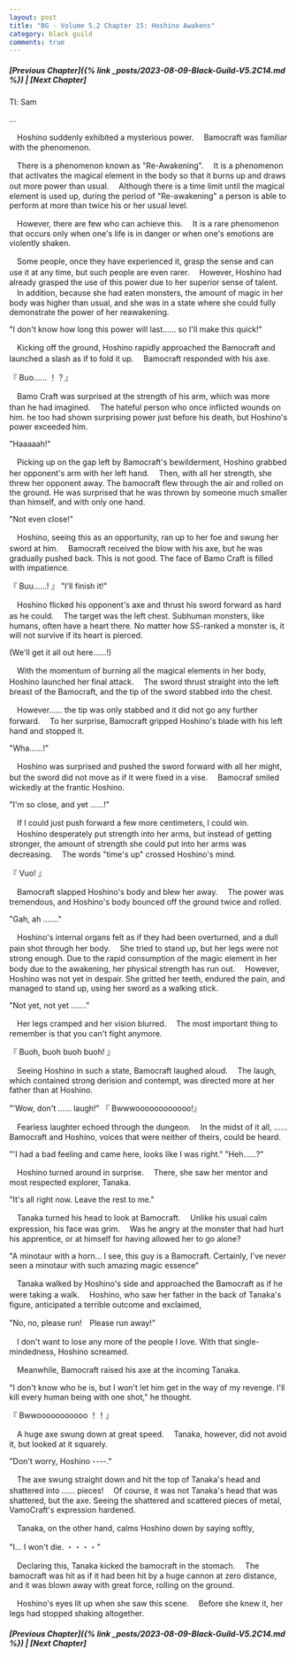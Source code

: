 ```yaml
---
layout: post
title: "BG - Volume 5.2 Chapter 15: Hoshino Awakens"
category: black guild
comments: true
---
```


##### [Previous Chapter]({% link _posts/2023-08-09-Black-Guild-V5.2C14.md %}) \| [Next Chapter]



Tl: Sam

…


　Hoshino suddenly exhibited a mysterious power.
　Bamocraft was familiar with the phenomenon.

　There is a phenomenon known as "Re-Awakening".
　It is a phenomenon that activates the magical element in the body so that it burns up and draws out more power than usual.
　Although there is a time limit until the magical element is used up, during the period of "Re-awakening" a person is able to perform at more than twice his or her usual level.
<!--more-->

　However, there are few who can achieve this.
　It is a rare phenomenon that occurs only when one's life is in danger or when one's emotions are violently shaken.

　Some people, once they have experienced it, grasp the sense and can use it at any time, but such people are even rarer.
　However, Hoshino had already grasped the use of this power due to her superior sense of talent.
　In addition, because she had eaten monsters, the amount of magic in her body was higher than usual, and she was in a state where she could fully demonstrate the power of her reawakening.

"I don't know how long this power will last...... so I'll make this quick!"

　Kicking off the ground, Hoshino rapidly approached the Bamocraft and launched a slash as if to fold it up.
　Bamocraft responded with his axe.

『 Buo...... ！？』

　Bamo Craft was surprised at the strength of his arm, which was more than he had imagined.
　The hateful person who once inflicted wounds on him. he too had shown surprising power just before his death, but Hoshino's power exceeded him.

"Haaaaah!"

　Picking up on the gap left by Bamocraft's bewilderment, Hoshino grabbed her opponent's arm with her left hand.
　Then, with all her strength, she threw her opponent away. The bamocraft flew through the air and rolled on the ground. He was surprised that he was thrown by someone much smaller than himself, and with only one hand.

"Not even close!"

　Hoshino, seeing this as an opportunity, ran up to her foe and swung her sword at him.
　Bamocraft received the blow with his axe, but he was gradually pushed back. This is not good. The face of Bamo Craft is filled with impatience.

『 Buu......! 』
"I'll finish it!"

　Hoshino flicked his opponent's axe and thrust his sword forward as hard as he could.
　The target was the left chest. Subhuman monsters, like humans, often have a heart there. No matter how SS-ranked a monster is, it will not survive if its heart is pierced.

(We'll get it all out here......!)

　With the momentum of burning all the magical elements in her body, Hoshino launched her final attack.
　The sword thrust straight into the left breast of the Bamocraft, and the tip of the sword stabbed into the chest.

　However...... the tip was only stabbed and it did not go any further forward.
　To her surprise, Bamocraft gripped Hoshino's blade with his left hand and stopped it.

"Wha......!"

　Hoshino was surprised and pushed the sword forward with all her might, but the sword did not move as if it were fixed in a vise.
　Bamocraf smiled wickedly at the frantic Hoshino.

"I'm so close, and yet ......!"

　If I could just push forward a few more centimeters, I could win.
　Hoshino desperately put strength into her arms, but instead of getting stronger, the amount of strength she could put into her arms was decreasing.
　The words "time's up" crossed Hoshino's mind.

『 Vuo! 』

　Bamocraft slapped Hoshino's body and blew her away.
　The power was tremendous, and Hoshino's body bounced off the ground twice and rolled.

"Gah, ah ......."

　Hoshino's internal organs felt as if they had been overturned, and a dull pain shot through her body.
　She tried to stand up, but her legs were not strong enough. Due to the rapid consumption of the magic element in her body due to the awakening, her physical strength has run out.
　However, Hoshino was not yet in despair. She gritted her teeth, endured the pain, and managed to stand up, using her sword as a walking stick.

"Not yet, not yet ......."

　Her legs cramped and her vision blurred.
　The most important thing to remember is that you can't fight anymore.

『 Buoh, buoh buoh buoh! 』

　Seeing Hoshino in such a state, Bamocraft laughed aloud.
　The laugh, which contained strong derision and contempt, was directed more at her father than at Hoshino.

"'Wow, don't ...... laugh!"
『 Bwwwoooooooooooo!』

　Fearless laughter echoed through the dungeon.
　In the midst of it all, ...... Bamocraft and Hoshino, voices that were neither of theirs, could be heard.

"'I had a bad feeling and came here, looks like I was right."
"Heh......?"

　Hoshino turned around in surprise.
　There, she saw her mentor and most respected explorer, Tanaka.

"It's all right now. Leave the rest to me."

　Tanaka turned his head to look at Bamocraft.
　Unlike his usual calm expression, his face was grim.
　Was he angry at the monster that had hurt his apprentice, or at himself for having allowed her to go alone?

"A minotaur with a horn... I see, this guy is a Bamocraft. Certainly, I've never seen a minotaur with such amazing magic essence"

　Tanaka walked by Hoshino's side and approached the Bamocraft as if he were taking a walk.
　Hoshino, who saw her father in the back of Tanaka's figure, anticipated a terrible outcome and exclaimed,

"No, no, please run!　Please run away!"

　I don't want to lose any more of the people I love. With that single-mindedness, Hoshino screamed.

　Meanwhile, Bamocraft raised his axe at the incoming Tanaka.

"I don't know who he is, but I won't let him get in the way of my revenge. I'll kill every human being with one shot," he thought.

『 Bwwooooooooooo ！！』

　A huge axe swung down at great speed.
　Tanaka, however, did not avoid it, but looked at it squarely.

"Don't worry, Hoshino ----."

　The axe swung straight down and hit the top of Tanaka's head and shattered into ...... pieces!
　Of course, it was not Tanaka's head that was shattered, but the axe. Seeing the shattered and scattered pieces of metal, VamoCraft's expression hardened.

　Tanaka, on the other hand, calms Hoshino down by saying softly,

"I... I won't die. ・・・・"

　Declaring this, Tanaka kicked the bamocraft in the stomach.
　The bamocraft was hit as if it had been hit by a huge cannon at zero distance, and it was blown away with great force, rolling on the ground.

　Hoshino's eyes lit up when she saw this scene.
　Before she knew it, her legs had stopped shaking altogether.



##### [Previous Chapter]({% link _posts/2023-08-09-Black-Guild-V5.2C14.md %}) \| [Next Chapter]
